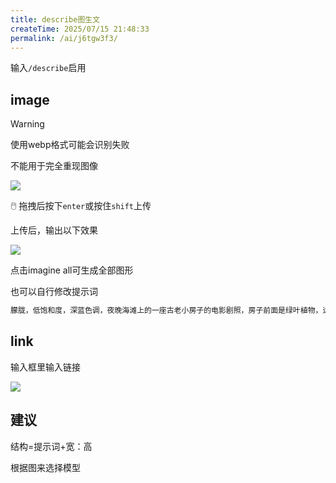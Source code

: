 ```yaml
---
title: describe图生文
createTime: 2025/07/15 21:48:33
permalink: /ai/j6tgw3f3/
---
```

输入`/describe`启用

## image

> [!warning]
>
> 使用webp格式可能会识别失败
>
> 不能用于完全重现图像

![](https://file.iglooblog.top/ai/%E6%88%AA%E5%B1%8F2025-07-15%2021.52.42.png)

🖱️ 拖拽后按下`enter`或按住`shift`上传

上传后，输出以下效果

![](https://file.iglooblog.top/ai/%E6%88%AA%E5%B1%8F2025-07-15%2021.56.49.png)

点击imagine all可生成全部图形

也可以自行修改提示词

```txt
朦胧，低饱和度，深蓝色调，夜晚海滩上的一座古老小房子的电影剧照，房子前面是绿叶植物，远处的天空中挂着一轮圆月，背景是干净的灰蓝色的天空
```

## link

输入框里输入链接

![](https://file.iglooblog.top/ai/%E6%88%AA%E5%B1%8F2025-07-15%2021.50.48.png)

## 建议

结构=提示词+宽：高

根据图来选择模型
